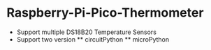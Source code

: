 # Raspberry-Pi-Pico-Thermometer
* Support multiple DS18B20 Temperature Sensors
* Support two version
** circuitPython
** microPython
